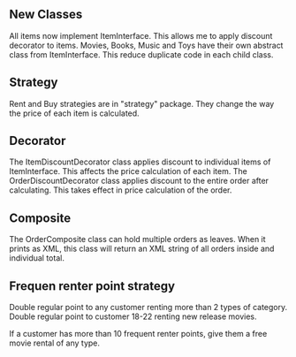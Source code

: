 
## New Classes
All items now implement ItemInterface. This allows me to apply discount decorator to items. 
Movies, Books, Music and Toys have their own abstract class from ItemInterface. This reduce duplicate code in each child class.

## Strategy
Rent and Buy strategies are in "strategy" package. They change the way the price of each item is calculated.

## Decorator
The ItemDiscountDecorator class applies discount to individual items of ItemInterface. This affects the price calculation of each item.
The OrderDiscountDecorator class applies discount to the entire order after calculating. This takes effect in price calculation of the order.

## Composite
The OrderComposite class can hold multiple orders as leaves. When it prints as XML, this class will return an XML string of all orders inside and individual total.

## Frequen renter point strategy

Double regular point to any customer renting more than 2 types of category.
Double regular point to customer 18-22 renting new release movies. 

If a customer has more than 10 frequent renter points, give them a free movie rental of any type.
